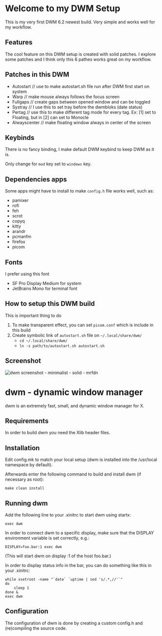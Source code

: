 Welcome to my DWM Setup
=======================

This is my very first DWM 6.2 newest build. Very simple and works well for my workflow.


Features
--------

The cool feature on this DWM setup is created with solid patches. I explore some patches and I think only this 6 pathes works great on my workflow.

Patches in this DWM
-------------------

- Autostart           // use to make autostart.sh file run after DWM first start on system
- Warp                // make mouse always follows the focus screen
- Fullgaps            // create gaps between opened window and can be toggled
- Systray             // I use this to set tray before the dwmbloks (date status)
- Pertag              // use this to make different tag mode for every tag. Ex: [1] set to Floating, but in [2] can set to Monocle
- Alwayscenter        // make floating window always in center of the screen

Keybinds
--------

There is no fancy binding, I make default DWM keybind to keep DWM as it is.

Only change for `mod` key set to `windows` key.

Dependencies apps
-----------------

Some apps might have to install to make `config.h` file works well, such as:
- pamixer
- rofi
- feh
- scrot
- copyq
- kitty
- arandr
- pcmanfm 
- firefox
- picom

Fonts
--------------------------

I prefer using this font

- SF Pro Display Medium for system
- JetBrains Mono for terminal font

How to setup this DWM build
---------------------------

This is important thing to do 
1. To make transparent effect, you can set `picom.conf` which is include in this build
2. Create symbolic link of `autostart.sh` file on `~/.local/share/dwm/`
   - `cd ~/.local/share/dwm/`
   - `ln -s path/to/autostart.sh autostart.sh`

Screenshot
----------

![dwm screenshot - minimalist - solid - mrfdn](https://github.com/rafimrfdn/dwm/blob/main/freebsd-dwm-vacantags-slstatus.png)


dwm - dynamic window manager
============================
dwm is an extremely fast, small, and dynamic window manager for X.


Requirements
------------
In order to build dwm you need the Xlib header files.


Installation
------------
Edit config.mk to match your local setup (dwm is installed into
the /usr/local namespace by default).

Afterwards enter the following command to build and install dwm (if
necessary as root):

    make clean install


Running dwm
-----------
Add the following line to your .xinitrc to start dwm using startx:

    exec dwm

In order to connect dwm to a specific display, make sure that
the DISPLAY environment variable is set correctly, e.g.:

    DISPLAY=foo.bar:1 exec dwm

(This will start dwm on display :1 of the host foo.bar.)

In order to display status info in the bar, you can do something
like this in your .xinitrc:

    while xsetroot -name "`date` `uptime | sed 's/.*,//'`"
    do
    	sleep 1
    done &
    exec dwm


Configuration
-------------
The configuration of dwm is done by creating a custom config.h
and (re)compiling the source code.

